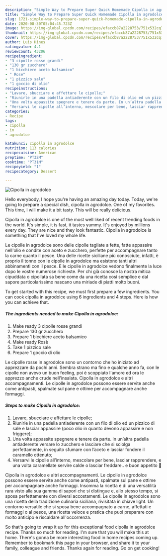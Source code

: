 ```yaml
---
description: "Simple Way to Prepare Super Quick Homemade Cipolla in agrodolce"
title: "Simple Way to Prepare Super Quick Homemade Cipolla in agrodolce"
slug: 1721-simple-way-to-prepare-super-quick-homemade-cipolla-in-agrodolce
date: 2020-08-30T05:04:45.723Z
image: https://img-global.cpcdn.com/recipes/efaccb87a2228753/751x532cq70/cipolla-in-agrodolce-recipe-main-photo.jpg
thumbnail: https://img-global.cpcdn.com/recipes/efaccb87a2228753/751x532cq70/cipolla-in-agrodolce-recipe-main-photo.jpg
cover: https://img-global.cpcdn.com/recipes/efaccb87a2228753/751x532cq70/cipolla-in-agrodolce-recipe-main-photo.jpg
author: Luis Hines
ratingvalue: 4.1
reviewcount: 43206
recipeingredient:
- "3 cipolle rosse grandi"
- "130 gr zucchero"
- "1 bicchiere aceto balsamico"
- " Rose"
- "1 pizzico sale"
- "1 goccio di olio"
recipeinstructions:
- "Lavare, sbucciare e affettare le cipolle;"
- "Riunirle in una padella antiaderente con un filo di olio ed un pizzico di sale e lasciar appassire (poco olio in quanto devono appassire e non friggere);"
- "Una volta appassite spegnere e tenere da parte. In un’altra padella antiaderente versare lo zucchero e lasciare che si sciolga perfettamente, in seguito sfumare con l’aceto e lasciar fondere il caramello ottenuto;"
- "Versarvi le cipolle all’interno, mescolare per bene, lasciar rapprendere, e una volta caramellate servire calde o lasciar freddare.. e buon appetito 💖"
categories:
- Recipe
tags:
- cipolla
- in
- agrodolce

katakunci: cipolla in agrodolce 
nutrition: 113 calories
recipecuisine: American
preptime: "PT32M"
cooktime: "PT31M"
recipeyield: "1"
recipecategory: Dessert

---
```



![Cipolla in agrodolce](https://img-global.cpcdn.com/recipes/efaccb87a2228753/751x532cq70/cipolla-in-agrodolce-recipe-main-photo.jpg)

Hello everybody, I hope you're having an amazing day today. Today, we're going to prepare a special dish, cipolla in agrodolce. One of my favorites. This time, I will make it a bit tasty. This will be really delicious.

Cipolla in agrodolce is one of the most well liked of recent trending foods in the world. It's simple, it is fast, it tastes yummy. It's enjoyed by millions every day. They are nice and they look fantastic. Cipolla in agrodolce is something that I've loved my whole life.

Le cipolle in agrodolce sono delle cipolle tagliate a fette, fatte appassire nell&#39;olio e condite con aceto e zucchero, perfette per accompagnare tanto la carne quanto il pesce. Una delle ricette siciliane più conosciute, infatti, è proprio il tonno con le cipolle in agrodolce ma esistono tanti altri abbinamenti con il pesce. E le cipolle in agrodolce vedono finalmente la luce dopo le vostre numerose richieste. Per chi già conosce la nostra mitica cipuddata o cipollata sa bene come da una ricetta così semplice e dal sapore particolarissimo nascano una miriade di piatti molto buoni.


To get started with this recipe, we must first prepare a few ingredients. You can cook cipolla in agrodolce using 6 ingredients and 4 steps. Here is how you can achieve that.

<!--inarticleads1-->

##### The ingredients needed to make Cipolla in agrodolce:

1. Make ready 3 cipolle rosse grandi
1. Prepare 130 gr zucchero
1. Prepare 1 bicchiere aceto balsamico
1. Make ready  Rosè
1. Take 1 pizzico sale
1. Prepare 1 goccio di olio


Le cipolle rosse in agrodolce sono un contorno che ho iniziato ad apprezzare da pochi anni. Sembra strano ma fino e qualche anno fa, con le cipolle non avevo un buon feeling, poi è scoppiato l&#39;amore ed ora le apprezzo anche crude nell&#39;insalata. Cipolla in agrodolce e altri accompagnamenti. Le cipolle in agrodolce possono essere servite anche come antipasti, spalmate sul pane e ottime per accompagnare anche formaggi. 

<!--inarticleads2-->

##### Steps to make Cipolla in agrodolce:

1. Lavare, sbucciare e affettare le cipolle;
1. Riunirle in una padella antiaderente con un filo di olio ed un pizzico di sale e lasciar appassire (poco olio in quanto devono appassire e non friggere);
1. Una volta appassite spegnere e tenere da parte. In un’altra padella antiaderente versare lo zucchero e lasciare che si sciolga perfettamente, in seguito sfumare con l’aceto e lasciar fondere il caramello ottenuto;
1. Versarvi le cipolle all’interno, mescolare per bene, lasciar rapprendere, e una volta caramellate servire calde o lasciar freddare.. e buon appetito 💖


Cipolla in agrodolce e altri accompagnamenti. Le cipolle in agrodolce possono essere servite anche come antipasti, spalmate sul pane e ottime per accompagnare anche formaggi. Insomma la ricetta è di una versatilità rara visto alla sua gamma di sapori che si distingue e, allo stesso tempo, si sposa perfettamente con diversi accostamenti. Le cipolle in agrodolce sono una ricetta della tradizione culinaria siciliana, rivisitata in chiave light. Un contorno versatile che si sposa bene accompagnato a carne, affettati e formaggi o al pesce, una ricetta veloce e pratica che puoi preparare con molto anticipo e riscaldare all&#39;occorrenza. 

So that's going to wrap it up for this exceptional food cipolla in agrodolce recipe. Thanks so much for reading. I'm sure that you will make this at home. There's gonna be more interesting food in home recipes coming up. Remember to bookmark this page in your browser, and share it to your family, colleague and friends. Thanks again for reading. Go on get cooking!
